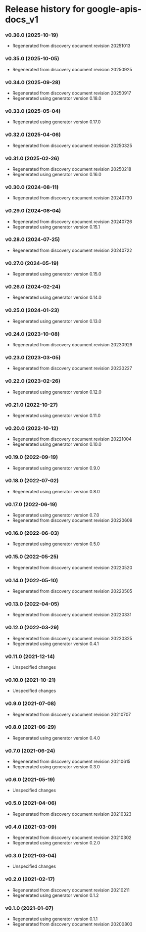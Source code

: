 # Release history for google-apis-docs_v1

### v0.36.0 (2025-10-19)

* Regenerated from discovery document revision 20251013

### v0.35.0 (2025-10-05)

* Regenerated from discovery document revision 20250925

### v0.34.0 (2025-09-28)

* Regenerated from discovery document revision 20250917
* Regenerated using generator version 0.18.0

### v0.33.0 (2025-05-04)

* Regenerated using generator version 0.17.0

### v0.32.0 (2025-04-06)

* Regenerated from discovery document revision 20250325

### v0.31.0 (2025-02-26)

* Regenerated from discovery document revision 20250218
* Regenerated using generator version 0.16.0

### v0.30.0 (2024-08-11)

* Regenerated from discovery document revision 20240730

### v0.29.0 (2024-08-04)

* Regenerated from discovery document revision 20240726
* Regenerated using generator version 0.15.1

### v0.28.0 (2024-07-25)

* Regenerated from discovery document revision 20240722

### v0.27.0 (2024-05-19)

* Regenerated using generator version 0.15.0

### v0.26.0 (2024-02-24)

* Regenerated using generator version 0.14.0

### v0.25.0 (2024-01-23)

* Regenerated using generator version 0.13.0

### v0.24.0 (2023-10-08)

* Regenerated from discovery document revision 20230929

### v0.23.0 (2023-03-05)

* Regenerated from discovery document revision 20230227

### v0.22.0 (2023-02-26)

* Regenerated using generator version 0.12.0

### v0.21.0 (2022-10-27)

* Regenerated using generator version 0.11.0

### v0.20.0 (2022-10-12)

* Regenerated from discovery document revision 20221004
* Regenerated using generator version 0.10.0

### v0.19.0 (2022-09-19)

* Regenerated using generator version 0.9.0

### v0.18.0 (2022-07-02)

* Regenerated using generator version 0.8.0

### v0.17.0 (2022-06-19)

* Regenerated using generator version 0.7.0
* Regenerated from discovery document revision 20220609

### v0.16.0 (2022-06-03)

* Regenerated using generator version 0.5.0

### v0.15.0 (2022-05-25)

* Regenerated from discovery document revision 20220520

### v0.14.0 (2022-05-10)

* Regenerated from discovery document revision 20220505

### v0.13.0 (2022-04-05)

* Regenerated from discovery document revision 20220331

### v0.12.0 (2022-03-29)

* Regenerated from discovery document revision 20220325
* Regenerated using generator version 0.4.1

### v0.11.0 (2021-12-14)

* Unspecified changes

### v0.10.0 (2021-10-21)

* Unspecified changes

### v0.9.0 (2021-07-08)

* Regenerated from discovery document revision 20210707

### v0.8.0 (2021-06-29)

* Regenerated using generator version 0.4.0

### v0.7.0 (2021-06-24)

* Regenerated from discovery document revision 20210615
* Regenerated using generator version 0.3.0

### v0.6.0 (2021-05-19)

* Unspecified changes

### v0.5.0 (2021-04-06)

* Regenerated from discovery document revision 20210323

### v0.4.0 (2021-03-09)

* Regenerated from discovery document revision 20210302
* Regenerated using generator version 0.2.0

### v0.3.0 (2021-03-04)

* Unspecified changes

### v0.2.0 (2021-02-17)

* Regenerated from discovery document revision 20210211
* Regenerated using generator version 0.1.2

### v0.1.0 (2021-01-07)

* Regenerated using generator version 0.1.1
* Regenerated from discovery document revision 20200803

